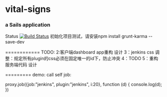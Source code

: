 # vital-signs
### a Sails application
Status [![Build Status](https://travis-ci.org/greengerong/vital-signs.png?branch=master)](https://travis-ci.org/greengerong/vital-signs)
初始化项目测试，请安装npm install grunt-karma --save-dev

============
TODO:
2:客户端dashboard app重构 设计
3：jenkins css 调整：规定所有plugin的css必须在固定唯一的id下，防止冲突
4：TODO
5：重构服务端代码 设计


=========
demo:
call self job:

 proxy.job({job:"jenkins", plugin:"jenkins", i:20}, function (d) {
        console.log(d);
    })